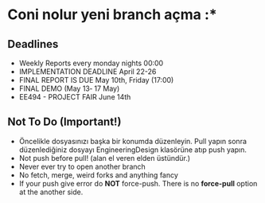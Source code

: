 # Coni nolur yeni branch açma :*
## Deadlines
* Weekly Reports every monday nights 00:00
* IMPLEMENTATION DEADLINE April 22-26
* FINAL REPORT IS DUE May 10th, Friday (17:00)
* FINAL DEMO (May 13‐ 17 May)
* EE494 - PROJECT FAIR June 14th


## Not To Do (Important!) 
* Öncelikle dosyasınızı başka bir konumda düzenleyin. Pull yapın sonra düzenlediğiniz dosyayı EngineeringDesign klasörüne atıp push yapın.
* Not push before pull! (alan el veren elden üstündür.)
* Never ever try to open another branch
* No fetch, merge, weird forks and anything fancy
* If your push give error do **NOT** force-push. There is no **force-pull** option at the another side. 
